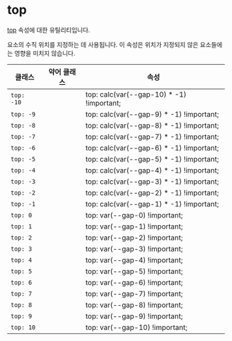 # top

[top](https://developer.mozilla.org/en-US/docs/Web/CSS/top) 속성에 대한 유틸리티입니다.

요소의 수직 위치를 지정하는 데 사용됩니다. 이 속성은 위치가 지정되지 않은 요소들에는 영향을 미치지 않습니다.

<table>
  <thead>
    <tr>
      <th scope="col">클래스</th>
      <th scope="col">약어 클래스</th>
      <th scope="col">속성</th>
    </tr>
  </thead>
  <tbody>
  <tr>
  <td><code>top: -10</code></td>
  <td class="blank"></td>
  <td><span class="code">top: calc(var(--gap-10) * -1) !important;</span></td>
</tr>
<tr>
  <td><code>top: -9</code></td>
  <td class="blank"></td>
  <td><span class="code">top: calc(var(--gap-9) * -1) !important;</span></td>
</tr>
<tr>
  <td><code>top: -8</code></td>
  <td class="blank"></td>
  <td><span class="code">top: calc(var(--gap-8) * -1) !important;</span></td>
</tr>
<tr>
  <td><code>top: -7</code></td>
  <td class="blank"></td>
  <td><span class="code">top: calc(var(--gap-7) * -1) !important;</span></td>
</tr>
<tr>
  <td><code>top: -6</code></td>
  <td class="blank"></td>
  <td><span class="code">top: calc(var(--gap-6) * -1) !important;</span></td>
</tr>
<tr>
  <td><code>top: -5</code></td>
  <td class="blank"></td>
  <td><span class="code">top: calc(var(--gap-5) * -1) !important;</span></td>

</tr>
<tr>
  <td><code>top: -4</code></td>
  <td class="blank"></td>
  <td><span class="code">top: calc(var(--gap-4) * -1) !important;</span></td>
</tr>
<tr>
  <td><code>top: -3</code></td>
  <td class="blank"></td>
  <td><span class="code">top: calc(var(--gap-3) * -1) !important;</span></td>
</tr>
<tr>
  <td><code>top: -2</code></td>
  <td class="blank"></td>
  <td><span class="code">top: calc(var(--gap-2) * -1) !important;</span></td>
</tr>
<tr>
  <td><code>top: -1</code></td>
  <td class="blank"></td>
  <td><span class="code">top: calc(var(--gap-1) * -1) !important;</span></td>
</tr>
<tr>
  <td><code>top: 0</code></td>
  <td class="blank"></td>
  <td><span class="code">top: var(--gap-0) !important;</span></td>
</tr>
<tr>
  <td><code>top: 1</code></td>
  <td class="blank"></td>
  <td><span class="code">top: var(--gap-1) !important;</span></td>
</tr>
<tr>
  <td><code>top: 2</code></td>
  <td class="blank"></td>
  <td><span class="code">top: var(--gap-2) !important;</span></td>
</tr>
<tr>
  <td><code>top: 3</code></td>
  <td class="blank"></td>
  <td><span class="code">top: var(--gap-3) !important;</span></td>
</tr>
<tr>
  <td><code>top: 4</code></td>
  <td class="blank"></td>
  <td><span class="code">top: var(--gap-4) !important;</span></td>
</tr>
<tr>
  <td><code>top: 5</code></td>
  <td class="blank"></td>
  <td><span class="code">top: var(--gap-5) !important;</span></td>
</tr>
<tr>
  <td><code>top: 6</code></td>
  <td class="blank"></td>
  <td><span class="code">top: var(--gap-6) !important;</span></td>
</tr>
<tr>
  <td><code>top: 7</code></td>
  <td class="blank"></td>
  <td><span class="code">top: var(--gap-7) !important;</span></td>
</tr>
<tr>
  <td><code>top: 8</code></td>
  <td class="blank"></td>
  <td><span class="code">top: var(--gap-8) !important;</span></td>
</tr>
<tr>
  <td><code>top: 9</code></td>
  <td class="blank"></td>
  <td><span class="code">top: var(--gap-9) !important;</span></td>
</tr>
<tr>
  <td><code>top: 10</code></td>
  <td class="blank"></td>
  <td><span class="code">top: var(--gap-10) !important;</span></td>
</tr>

  </tbody>

</table>
